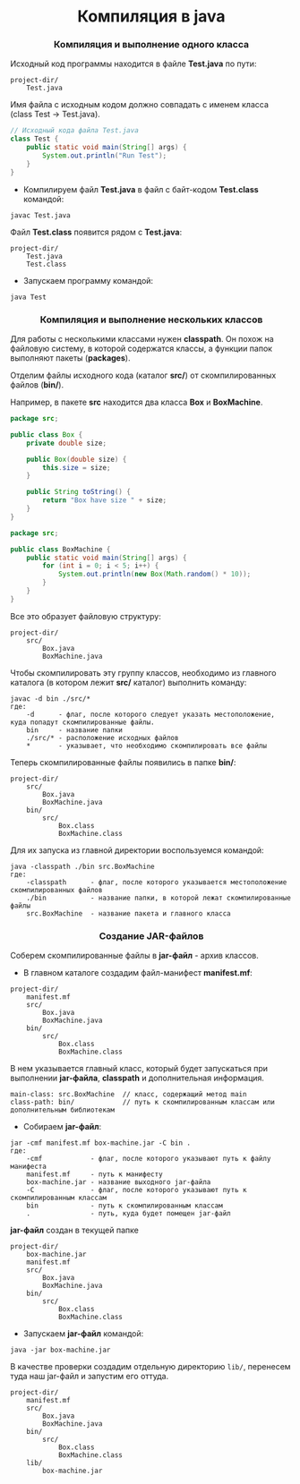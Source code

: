 <div id="header" align="center">
    <h1>Компиляция в java</h1>
</div>

<div id="header" align="center">
    <h3>Компиляция и выполнение одного класса</h3>
</div>

Исходный код программы находится в файле **Test.java** по пути:

```
project-dir/
	Test.java
```

Имя файла с исходным кодом должно совпадать с именем класса (class Test -> Test.java).

```java
// Исходный кода файла Test.java
class Test {
    public static void main(String[] args) {
        System.out.println("Run Test");
    }
}
```

* Компилируем файл **Test.java** в файл с байт-кодом **Test.class** командой:

```javac Test.java```

Файл **Test.class** появится рядом с **Test.java**:

```
project-dir/
	Test.java
	Test.class
```

* Запускаем программу командой:

```java Test```


<div id="header" align="center">
    <h3>Компиляция и выполнение нескольких классов</h3>
</div>

Для работы с несколькими классами нужен **classpath**. Он похож на файловую систему, в которой содержатся классы, а
функции папок выполняют пакеты (**packages**).

Отделим файлы исходного кода (каталог **src/**) от скомпилированных файлов (**bin/**).

Например, в пакете **src** находится два класса **Box** и **BoxMachine**.

```java
package src;

public class Box {
    private double size;

    public Box(double size) {
        this.size = size;
    }

    public String toString() {
        return "Box have size " + size;
    }
}
```

```java
package src;

public class BoxMachine {
    public static void main(String[] args) {
        for (int i = 0; i < 5; i++) {
            System.out.println(new Box(Math.random() * 10));
        }
    }
}
```

Все это образует файловую структуру:

```
project-dir/
    src/
        Box.java
        BoxMachine.java      
```

Чтобы скомпилировать эту группу классов, необходимо из главного каталога (в котором лежит **src/** каталог) выполнить
команду:

```
javac -d bin ./src/*
где:
    -d      - флаг, после которого следует указать местоположение, куда попадут скомпилированные файлы.
    bin     - название папки
    ./src/* - расположение исходных файлов
    *       - указывает, что необходимо скомпилировать все файлы
```

Теперь скомпилированные файлы появились в папке **bin/**:

```
project-dir/
    src/
        Box.java
        BoxMachine.java
    bin/
        src/
            Box.class
            BoxMachine.class
```

Для их запуска из главной директории воспользуемся командой:

```
java -classpath ./bin src.BoxMachine
где:
    -classpath      - флаг, после которого указывается местоположение скомпилированных файлов
    ./bin           - название папки, в которой лежат скомпилированные файлы
    src.BoxMachine  - название пакета и главного класса 
```

<div id="header" align="center">
    <h3>Создание JAR-файлов</h3>
</div>

Соберем скомпилированные файлы в **jar-файл** - архив классов.

* В главном каталоге создадим файл-манифест **manifest.mf**:

```
project-dir/
    manifest.mf
    src/
        Box.java
        BoxMachine.java
    bin/
        src/
            Box.class
            BoxMachine.class
```

В нем указывается главный класс, который будет запускаться при выполнении **jar-файла**, **classpath** и дополнительная
информация.

```
main-class: src.BoxMachine  // класс, содержащий метод main
class-path: bin/            // путь к скомпилированным классам или дополнительным библиотекам
```

* Собираем **jar-файл**:

```
jar -cmf manifest.mf box-machine.jar -C bin .
где:
    -cmf            - флаг, после которого указывают путь к файлу манифеста
    manifest.mf     - путь к манифесту
    box-machine.jar - название выходного jar-файла
    -C              - флаг, после которого указывают путь к скомпилированным классам
    bin             - путь к скомпилированным классам
    .               - путь, куда будет помещен jar-файл
```

**jar-файл** создан в текущей папке

```
project-dir/
    box-machine.jar
    manifest.mf
    src/
        Box.java
        BoxMachine.java
    bin/
        src/
            Box.class
            BoxMachine.class
```

* Запускаем **jar-файл** командой:

```java -jar box-machine.jar```

В качестве проверки создадим отдельную директорию `lib/`, перенесем туда наш jar-файл и запустим  его оттуда.

```
project-dir/
    manifest.mf
    src/
        Box.java
        BoxMachine.java
    bin/
        src/
            Box.class
            BoxMachine.class
    lib/
        box-machine.jar
```
